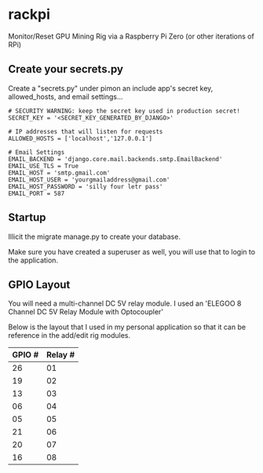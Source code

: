 # rackpi
Monitor/Reset GPU Mining Rig via a Raspberry Pi Zero (or other iterations of RPi)

## Create your secrets.py
Create a "secrets.py" under pimon an include app's secret key, allowed_hosts, and email settings...

```
# SECURITY WARNING: keep the secret key used in production secret!
SECRET_KEY = '<SECRET_KEY_GENERATED_BY_DJANGO>'

# IP addresses that will listen for requests
ALLOWED_HOSTS = ['localhost','127.0.0.1']

# Email Settings
EMAIL_BACKEND = 'django.core.mail.backends.smtp.EmailBackend'
EMAIL_USE_TLS = True
EMAIL_HOST = 'smtp.gmail.com'
EMAIL_HOST_USER = 'yourgmailaddress@gmail.com'
EMAIL_HOST_PASSWORD = 'silly four letr pass'
EMAIL_PORT = 587
```

## Startup
Illicit the migrate manage.py to create your database. 

Make sure you have created a superuser as well, you will use that to login to the application.

## GPIO Layout
You will need a multi-channel DC 5V relay module. I used an 'ELEGOO 8 Channel DC 5V Relay Module with Optocoupler'

Below is the layout that I used in my personal application so that it can be reference in the add/edit rig modules.

 GPIO # | Relay #
------------ | -------------
26 | 01
19 | 02
13 | 03
06 | 04
05 | 05
21 | 06
20 | 07
16 | 08
